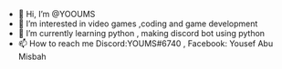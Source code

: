 - 👋 Hi, I’m @YOOUMS
- 👀 I’m interested in video games ,coding and game development
- 🌱 I’m currently learning python , making discord bot using python
- 📫 How to reach me Discord:YOUMS#6740 , Facebook: Yousef Abu Misbah

<!---
YOOUMS/YOOUMS is a ✨ special ✨ repository because its `README.md` (this file) appears on your GitHub profile.
You can click the Preview link to take a look at your changes.
--->
